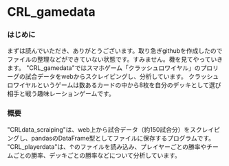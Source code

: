 # CRL_gamedata

### はじめに
まずは読んでいただき、ありがとうございます。取り急ぎgithubを作成したのでファイルの整理などができていない状態です。すみません。機を見てやっていきます。
"CRL_gamedata"ではスマホゲーム「クラッシュロワイヤル」のプロリーグの試合データをwebからスクレイピングし、分析しています。
クラッシュロワイヤルというゲームは数あるカードの中から8枚を自分のデッキとして選び相手と戦う趣味レーションゲームです。

### 概要

"CRLdata_scraiping"は、web上から試合データ（約150試合分）をスクレイピングし、pandasのDataFrame型としてファイルに保存するプログラムです。
"CRL_playerdata"は、↑のファイルを読み込み、プレイヤーごとの勝率やチームごとの勝率、デッキごとの勝率などについて分析しています。
